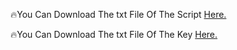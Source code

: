 🔥You Can Download The txt File Of The Script [Here.](https://cdn.discordapp.com/attachments/998376310600638474/1011743050512482394/message.txt)

🔥You Can Download The txt File Of The Key [Here.](https://cdn.discordapp.com/attachments/998376310600638474/1010390737734598797/message.txt)
